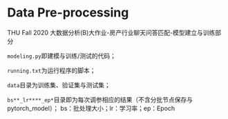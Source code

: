# Data Pre-processing
THU Fall 2020 大数据分析(B)大作业-房产行业聊天问答匹配-模型建立与训练部分

`modeling.py`即建模与训练/测试的代码；

`running.txt`为运行程序的脚本；

`data`目录为训练集、验证集与测试集；

`bs**_lr****_ep*`目录即为每次调参相应的结果（不含分批节点保存与pytorch_model）；
bs：批处理大小；lr：学习率；ep：Epoch
